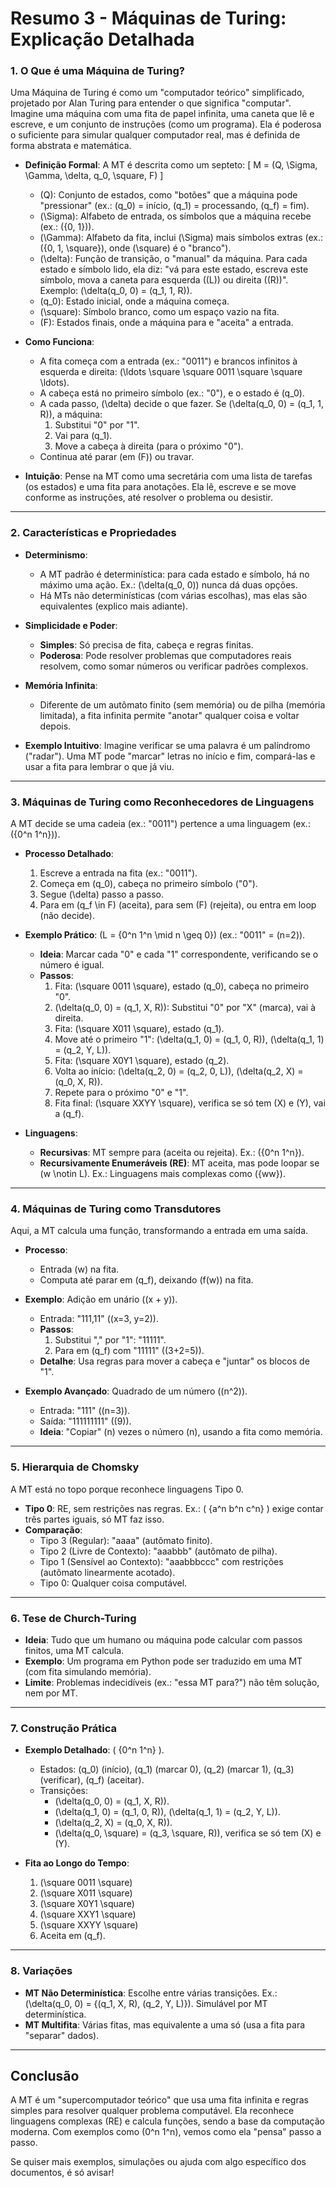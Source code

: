 # Resumo 3 - Máquinas de Turing: Explicação Detalhada

### **1. O Que é uma Máquina de Turing?**

Uma Máquina de Turing é como um "computador teórico" simplificado, projetado por Alan Turing para entender o que significa "computar". Imagine uma máquina com uma fita de papel infinita, uma caneta que lê e escreve, e um conjunto de instruções (como um programa). Ela é poderosa o suficiente para simular qualquer computador real, mas é definida de forma abstrata e matemática.

- **Definição Formal**:
  A MT é descrita como um septeto:
  \[ M = (Q, \Sigma, \Gamma, \delta, q_0, \square, F) \]
  - \(Q\): Conjunto de estados, como "botões" que a máquina pode "pressionar" (ex.: \(q_0\) = início, \(q_1\) = processando, \(q_f\) = fim).
  - \(\Sigma\): Alfabeto de entrada, os símbolos que a máquina recebe (ex.: \(\{0, 1\}\)).
  - \(\Gamma\): Alfabeto da fita, inclui \(\Sigma\) mais símbolos extras (ex.: \(\{0, 1, \square\}\), onde \(\square\) é o "branco").
  - \(\delta\): Função de transição, o "manual" da máquina. Para cada estado e símbolo lido, ela diz: "vá para este estado, escreva este símbolo, mova a caneta para esquerda (\(L\)) ou direita (\(R\))". Exemplo: \(\delta(q_0, 0) = (q_1, 1, R)\).
  - \(q_0\): Estado inicial, onde a máquina começa.
  - \(\square\): Símbolo branco, como um espaço vazio na fita.
  - \(F\): Estados finais, onde a máquina para e "aceita" a entrada.

- **Como Funciona**:
  - A fita começa com a entrada (ex.: "0011") e brancos infinitos à esquerda e direita: \(\ldots \square \square 0011 \square \square \ldots\).
  - A cabeça está no primeiro símbolo (ex.: "0"), e o estado é \(q_0\).
  - A cada passo, \(\delta\) decide o que fazer. Se \(\delta(q_0, 0) = (q_1, 1, R)\), a máquina:
    1. Substitui "0" por "1".
    2. Vai para \(q_1\).
    3. Move a cabeça à direita (para o próximo "0").
  - Continua até parar (em \(F\)) ou travar.

- **Intuição**:
  Pense na MT como uma secretária com uma lista de tarefas (os estados) e uma fita para anotações. Ela lê, escreve e se move conforme as instruções, até resolver o problema ou desistir.

---

### **2. Características e Propriedades**

- **Determinismo**:
  - A MT padrão é determinística: para cada estado e símbolo, há no máximo uma ação. Ex.: \(\delta(q_0, 0)\) nunca dá duas opções.
  - Há MTs não determinísticas (com várias escolhas), mas elas são equivalentes (explico mais adiante).

- **Simplicidade e Poder**:
  - **Simples**: Só precisa de fita, cabeça e regras finitas.
  - **Poderosa**: Pode resolver problemas que computadores reais resolvem, como somar números ou verificar padrões complexos.

- **Memória Infinita**:
  - Diferente de um autômato finito (sem memória) ou de pilha (memória limitada), a fita infinita permite "anotar" qualquer coisa e voltar depois.

- **Exemplo Intuitivo**:
  Imagine verificar se uma palavra é um palíndromo ("radar"). Uma MT pode "marcar" letras no início e fim, compará-las e usar a fita para lembrar o que já viu.

---

### **3. Máquinas de Turing como Reconhecedores de Linguagens**

A MT decide se uma cadeia (ex.: "0011") pertence a uma linguagem (ex.: \(\{0^n 1^n\}\)).

- **Processo Detalhado**:
  1. Escreve a entrada na fita (ex.: "0011").
  2. Começa em \(q_0\), cabeça no primeiro símbolo ("0").
  3. Segue \(\delta\) passo a passo.
  4. Para em \(q_f \in F\) (aceita), para sem \(F\) (rejeita), ou entra em loop (não decide).

- **Exemplo Prático**: \(L = \{0^n 1^n \mid n \geq 0\}\) (ex.: "0011" = \(n=2\)).
  - **Ideia**: Marcar cada "0" e cada "1" correspondente, verificando se o número é igual.
  - **Passos**:
    1. Fita: \(\square 0011 \square\), estado \(q_0\), cabeça no primeiro "0".
    2. \(\delta(q_0, 0) = (q_1, X, R)\): Substitui "0" por "X" (marca), vai à direita.
    3. Fita: \(\square X011 \square\), estado \(q_1\).
    4. Move até o primeiro "1": \(\delta(q_1, 0) = (q_1, 0, R)\), \(\delta(q_1, 1) = (q_2, Y, L)\).
    5. Fita: \(\square X0Y1 \square\), estado \(q_2\).
    6. Volta ao início: \(\delta(q_2, 0) = (q_2, 0, L)\), \(\delta(q_2, X) = (q_0, X, R)\).
    7. Repete para o próximo "0" e "1".
    8. Fita final: \(\square XXYY \square\), verifica se só tem \(X\) e \(Y\), vai a \(q_f\).

- **Linguagens**:
  - **Recursivas**: MT sempre para (aceita ou rejeita). Ex.: \(\{0^n 1^n\}\).
  - **Recursivamente Enumeráveis (RE)**: MT aceita, mas pode loopar se \(w \notin L\). Ex.: Linguagens mais complexas como \(\{ww\}\).

---

### **4. Máquinas de Turing como Transdutores**

Aqui, a MT calcula uma função, transformando a entrada em uma saída.

- **Processo**:
  - Entrada \(w\) na fita.
  - Computa até parar em \(q_f\), deixando \(f(w)\) na fita.

- **Exemplo**: Adição em unário (\(x + y\)).
  - Entrada: "111,11" (\(x=3, y=2\)).
  - **Passos**:
    1. Substitui "," por "1": "11111".
    2. Para em \(q_f\) com "11111" (\(3+2=5\)).
  - **Detalhe**: Usa regras para mover a cabeça e "juntar" os blocos de "1".

- **Exemplo Avançado**: Quadrado de um número (\(n^2\)).
  - Entrada: "111" (\(n=3\)).
  - Saída: "111111111" (\(9\)).
  - **Ideia**: "Copiar" \(n\) vezes o número \(n\), usando a fita como memória.

---

### **5. Hierarquia de Chomsky**

A MT está no topo porque reconhece linguagens Tipo 0.

- **Tipo 0**: RE, sem restrições nas regras. Ex.: \( \{a^n b^n c^n\} \) exige contar três partes iguais, só MT faz isso.
- **Comparação**:
  - Tipo 3 (Regular): "aaaa" (autômato finito).
  - Tipo 2 (Livre de Contexto): "aaabbb" (autômato de pilha).
  - Tipo 1 (Sensível ao Contexto): "aaabbbccc" com restrições (autômato linearmente acotado).
  - Tipo 0: Qualquer coisa computável.

---

### **6. Tese de Church-Turing**

- **Ideia**: Tudo que um humano ou máquina pode calcular com passos finitos, uma MT calcula.
- **Exemplo**: Um programa em Python pode ser traduzido em uma MT (com fita simulando memória).
- **Limite**: Problemas indecidíveis (ex.: "essa MT para?") não têm solução, nem por MT.

---

### **7. Construção Prática**

- **Exemplo Detalhado**: \( \{0^n 1^n\} \).
  - Estados: \(q_0\) (início), \(q_1\) (marcar 0), \(q_2\) (marcar 1), \(q_3\) (verificar), \(q_f\) (aceitar).
  - Transições:
    - \(\delta(q_0, 0) = (q_1, X, R)\).
    - \(\delta(q_1, 0) = (q_1, 0, R)\), \(\delta(q_1, 1) = (q_2, Y, L)\).
    - \(\delta(q_2, X) = (q_0, X, R)\).
    - \(\delta(q_0, \square) = (q_3, \square, R)\), verifica se só tem \(X\) e \(Y\).

- **Fita ao Longo do Tempo**:
  1. \(\square 0011 \square\)
  2. \(\square X011 \square\)
  3. \(\square X0Y1 \square\)
  4. \(\square XXY1 \square\)
  5. \(\square XXYY \square\)
  6. Aceita em \(q_f\).

---

### **8. Variações**

- **MT Não Determinística**: Escolhe entre várias transições. Ex.: \(\delta(q_0, 0) = \{(q_1, X, R), (q_2, Y, L)\}\). Simulável por MT determinística.
- **MT Multifita**: Várias fitas, mas equivalente a uma só (usa a fita para "separar" dados).

---

## **Conclusão**

A MT é um "supercomputador teórico" que usa uma fita infinita e regras simples para resolver qualquer problema computável. Ela reconhece linguagens complexas (RE) e calcula funções, sendo a base da computação moderna. Com exemplos como \(0^n 1^n\), vemos como ela "pensa" passo a passo.

Se quiser mais exemplos, simulações ou ajuda com algo específico dos documentos, é só avisar!
